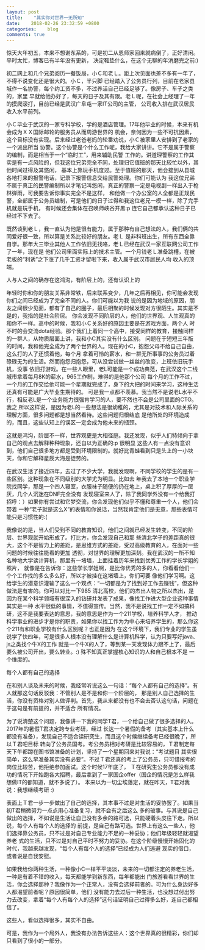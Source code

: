 ```yaml
---
layout: post
title:    "其实你对世界一无所知"
date:    2018-02-26 23:32:59 +0800
categories:    blog
comments: true
---
```


惊天大年初五，本来不想谢东系的，可是初二从恩师家回来就病倒了，正好清闲。平时太忙，博客已有半年没有更新，
决定鞋垫什么，在这个无聊的年消磨完之前:)

初二网上和几个兄弟阅历一餐饭局，小Ｃ和老Ｌ。距上次见面也差不多有一年了，不得不说变化还是很大的。小Ｃ，半只脚
已经踏入了公务员行列，目前在老家县城作一名协警，每个约工资不多，不过养活自己已经足够了。像房子、车子之类的，家里
早就给他办好了，每天的日子及其有限。老Ｌ呢，在社会上经理了一年的摸爬滚打，目前已经是武汉广阜屯一家IT公司的主管，
公司收入排在武汉居民收入水平前列。

小Ｃ毕业于武汉的一家专科学校，学的是酒店管理。17年他毕业的时候，本来有机会成为ＸＸ国际邮轮的服务员从而周游世界的
机会，奈何因为一些不可抗因素，这个目标没有实现。后来经过老爸老妈的轮番劝说，小Ｃ被家里人安排到了老家的一个派出所当
协警。这个协警是个什么工作呢，我给大家讲讲。它不是属于警察的编制，而是相当于一个“临时工”，用来辅助民警
工作的。讲道理警察的工作其实是有一点风险的，但我这位兄弟完全不同，处理归它值班的那天比较忙以外，其他时间过得及其悠闲，
基本上靠玩手机度过。至于值班的那天，他会接到从县城各地打来的报警电话，记录下报警信息交给民警处理。你们可能认为
我这位兄弟不属于真正的民警编制所以才笔记叫悠闲，真正的警察一定是电视剧一样出入于枪林弹雨，可我要告诉你事实完全不是这样，
和他做一个办公室的人全都是正规民警，全部属于公务员编制，可是他们的日子过得和我这位老兄一模一样，除了完手机就是玩手机，
有时候还会集体在召唤师峡谷开黑:p 连它自己都承认这种日子已经过不下去了。

既然谈到老Ｌ，我一直认为他是很有能力，属于那种有自己想法的人，我们俩的共同爱好很一致，所以算是关系比较好的朋友。老Ｌ
是非科班出生，所有东西全靠自学。那年大三毕业其他人工作依旧无找咯，老Ｌ已经在武汉一家互联网公司工作了一年，现在是
他们公司里面实际上的技术主管。一个月钱老Ｌ准备跳槽，在被老板的“利诱”之下涨了几千工资才留啦下来，收入属于武汉市居民人均
收入的顶端。

人与人之间的确存在这鸿沟，有阶层上的，还有认识上的

年轻时你和你的朋友关系非常铁，后来联系变少，几年之后再相见，你可能会发现你们之间已经成为了完全不同的人。你们可能以为我
说的是因为地域的原因，朋友之间很少见面，都有了自己的圈子，最后相聚的时候发现对方很陌生。其实是不是的，我指的是社会阶层。
你会发现不同阶层的人，他们的世界观、人生观真的和你不一样。高中的时候，我和小Ｃ关系好的原因主要是在游戏方面，两个人
时不时的会交流dota经验。那个我们上着同一个高中，接受同样的教育，接触同样的一群人，从物质层面上讲，我和小C其实没有什么区别。
问题在于短短三年版的时间，我和他完全成为了两个世界的人。现在的小C，抱怨父母不给自己自由，这么打的人了还惯着他，每个月
拿着可怜的薪水，和一群无所事事的公务员过着碌碌无为的生活。然而抱怨归抱怨，可从没尝试做一丝丝的改变，上班依旧玩手机，没事
依旧打游戏。在一些人眼里，老L可能是一个成功典范，在武汉这个二线城市拿着每月8K的薪水，965工作制，难得的是他那个公司
每个月的工作不过，一个月的工作交给他可能一个星期就完成了，身下的大把的时间来学习，这种生活还真有可能是广大毕业生期待的。
可是我一点都不羡慕。我当然不是说老L水平不行，相反老L是一个业务能力很强肯学习的人，要不然也不会是公司里面的CTO。我之
所以这样说，是因为老L的一些想法是很幼稚的，尤其是对技术和人际关系的理解方面，很多问题都是想当然看待。这些问题归根结底
是他所处的环境造成的，而且，这些认知上的误区一定会成为他未来的瓶颈。

这就是鸿沟，阶层不一样，世界观更是大相径庭。我还发现，似乎人们特倾向于拿自己的观点去解释种种现象，还自以为正确的:p 很明显
这些人有一点没有意识到，他们自己很多地方都是受到环境限制的。就好比青蛙看到只是头上的一小块天，你和它解释星辰大海是徒劳的。

在武汉生活了接近四年，去过了不少大学，我就发现啊，不同学校的学生的是有一些区别。这种现象在不同级别的大学尤为明显。比如去
年我去了本地一个职业学院找同学，那是一个四人寝室，衣服袜子随便的扔在地上，桌上积了厚厚的一层灰，几个人沉迷在DNF完全没有
发现寝室来人了，除了我同学外没有一个给我打招呼：）如果你有尝试和它梦交流，你会发现他们似乎不懂和尊重一个人，他们会带着
一种“老子就是这么X”的表情和你说话，当然我肯定他们是无意，那些表情可能只是习惯性的:(

我像说的是，当人们受到不同的教育知识，他们之间就已经发生转变，不同的阶层、世界观就开始形成了。打比方，你会发现自己和那
些清北学子的差距真的很大，这个不是智力上的差距，是思维方式的差距，受过高级教育的人，在面对一些问题的时候往往能看的更加
透彻，对世界的理解更加深刻。我在武汉的一所不知名种地大学读计算机，那里有一堵墙，上面挂着历年来找到优秀工作的学长学姐的照片，
就像是在告诉你：这些学长学姐啊，是比你优秀的多的人，你看看他们一个个工作找的多么多么好，所以才被挂在这堵墙上，你们可要
像他们学习啊。这给学生的潜意识灌输了这么一个观点：“一切都是为了找到好工作去赚钱”，但这种做法是有害的。你可以对比一下985
清北高校，他们的杰出人物之所以杰出，是因为在某个科学领域有很深入的钻研并发表了成果，像找工作进大型企业这种事情其实是一种
水平很低的事情，不值得宣传。当然，我不是说找工作一定不如搞科研，这不是我要表达的意思，我的意思是作为一个211学校，培养科学人才，
推动科学事业的进步才是你的职责，如果你以找工作为为中心来培养学生的，那么你这个211有和职业学校有什么区别呢？也正是因为
在这个环境下，我们专业的学生虽说学了快四年，可是很多人根本没有理解什么是计算机科学，认为只要写好java、js之类找个牛X的工作
就是一个牛X的人了，等到某一天发现体力跟不上了，最后要么被公司开出，要么转业。:) 殊不知真正掌握核心知识的人和自己根本不是
一个维度的。

每个人都有自己的选择

在和别人谈及未来的时候，我经常听说这么一句话：“每个人都有自己的选择”。有人就那这句话反驳我：不管别人是不是和你一个阶层的，
那是别人自己选择的生活，你没有资格对别人做评判。首先，我从来都没有也不会去否认这句话，问题在于这句是有前提的，并不适合
所有情况。

为了说清楚这个问题，我像讲一下我的同学T君，一个给自己做了很多选择的人。2017年的暑假T君决定跨专业考研，经过
长达一个暑假的备考（其实基本上什么都没有准备），发现自己不适合读研究生，而且这个时候继续备考已经很晚了，所以Ｔ君吧目标
转向了公务员国考。考公务员相对考研是比较容易的，Ｔ君制定每天下午都蹲在图书馆准备的计划，坚持了一个星期回来对我说：“考试题目
其实很简单，这么早准备其实没有必要”。不过Ｔ君还真的考上了公务员，只可惜报考的岗位比较苦，他拒绝参加面试。这个时候17年底了，
Ｔ在研究生公务员都没有成功的情况下开始跑各大招聘，最后拿到了一家国企offer（国企的情况是怎么样我想做IT的都知道，就不多说了）。
本来以为一切尘埃落定，就在昨天，T君对我说：我想继续考研 :)

表面上Ｔ君一步一步做出了自己的选择，其本事不过是对生活的妥协罢了。如果当初T君稍微努力一点点用心准备复习，就不会有之后这么
多的破事。与其说是自己做出的选择，不如说是生活让自己没有多余的路可选，只能硬着头皮往下走。所以说，每个人有每个人的选择的
前提，是自己有路可选。世界上有这么一些人，他们选择靠公务员，只不过是对自己专业能力不足的一种妥协；他们年级轻轻就渴望养老
式的生活，只不过是对自己平时不努力的妥协。在这个阶级慢慢开始固化的时代，我越来越发现，“每个人有每个人的选择”已经成为人们逃避
现实的借口，或者说是自我安慰。

如果我给你两种生活，一种像小C一样平平淡淡，未来的一切都注定的养老生活，一种是有着不错的收入，每天都能学到新东西，每年都能出
门旅游看看世界的生活，你会选择那种？我像作为一个正常人，没有会选择前者的。可为什么身边好多人都渴望前者呢？原因很简单，他们
没有能力去过后一种生活，也没想过付出努力去改变，拿着“每个人有每个人的选择”这句话证明自己过得多么好，连自己都相信了。

这些人，看似选择很多，其实不自由。

可是，我作为一个局外人，我没有办法告诉这些人：这个世界真的很精彩，你们却只看到了很小的一部分。
